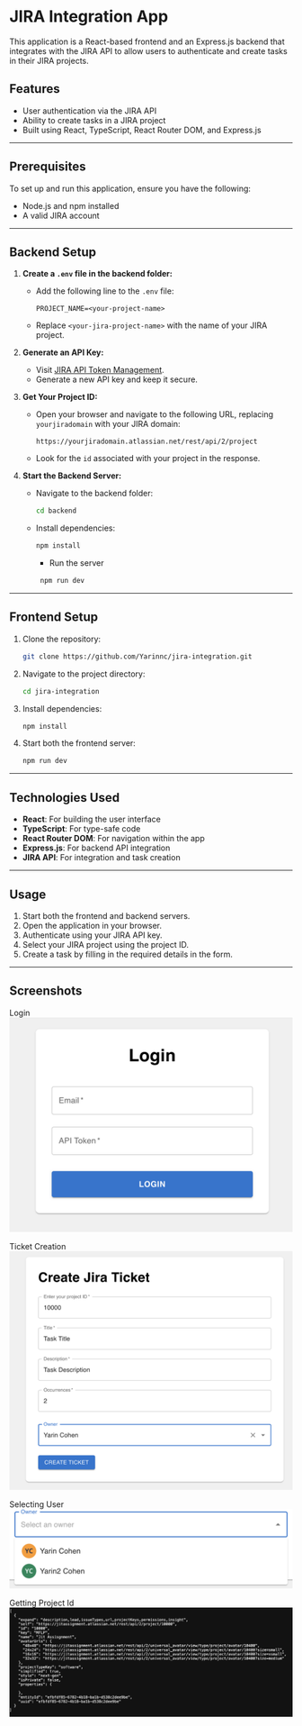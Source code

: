 # JIRA Integration App

This application is a React-based frontend and an Express.js backend that integrates with the JIRA API to allow users to authenticate and create tasks in their JIRA projects.

## Features
- User authentication via the JIRA API
- Ability to create tasks in a JIRA project
- Built using React, TypeScript, React Router DOM, and Express.js

---

## Prerequisites
To set up and run this application, ensure you have the following:
- Node.js and npm installed
- A valid JIRA account

---

## Backend Setup

1. **Create a `.env` file in the backend folder:**
   - Add the following line to the `.env` file:
     ```env
     PROJECT_NAME=<your-project-name>
     ```
   - Replace `<your-jira-project-name>` with the name of your JIRA project.

2. **Generate an API Key:**
   - Visit [JIRA API Token Management](https://id.atlassian.com/manage-profile/security/api-tokens).
   - Generate a new API key and keep it secure.

3. **Get Your Project ID:**
   - Open your browser and navigate to the following URL, replacing `yourjiradomain` with your JIRA domain:
     ```
     https://yourjiradomain.atlassian.net/rest/api/2/project
     ```
   - Look for the `id` associated with your project in the response.

4. **Start the Backend Server:**
   - Navigate to the backend folder:
     ```bash
     cd backend
     ```
   - Install dependencies:
     ```bash
     npm install
     ```
     - Run the server
     ```bash
      npm run dev
      ```

---

## Frontend Setup

1. Clone the repository:
   ```bash
   git clone https://github.com/Yarinnc/jira-integration.git
   ```

2. Navigate to the project directory:
   ```bash
   cd jira-integration
   ```

3. Install dependencies:
   ```bash
   npm install
   ```

4. Start both the frontend server:
   ```bash
   npm run dev
   ```

---

## Technologies Used
- **React**: For building the user interface
- **TypeScript**: For type-safe code
- **React Router DOM**: For navigation within the app
- **Express.js**: For backend API integration
- **JIRA API**: For integration and task creation

---

## Usage
1. Start both the frontend and backend servers.
2. Open the application in your browser.
3. Authenticate using your JIRA API key.
4. Select your JIRA project using the project ID.
5. Create a task by filling in the required details in the form.

---
## Screenshots
Login
![Login Screen](login.png)

Ticket Creation
![Task Creation Screen](creating_ticket.png)

Selecting User
![User selecting dropdown](selecting_user.png)

Getting Project Id
![Getting Project Id](getting_projectId.png)



